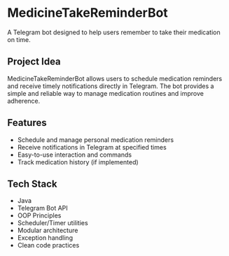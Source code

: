 # MedicineTakeReminderBot

A Telegram bot designed to help users remember to take their medication on time.

## Project Idea

MedicineTakeReminderBot allows users to schedule medication reminders and receive timely notifications directly in Telegram. The bot provides a simple and reliable way to manage medication routines and improve adherence.

## Features

- Schedule and manage personal medication reminders
- Receive notifications in Telegram at specified times
- Easy-to-use interaction and commands
- Track medication history (if implemented)

## Tech Stack

- Java
- Telegram Bot API
- OOP Principles
- Scheduler/Timer utilities
- Modular architecture
- Exception handling
- Clean code practices
